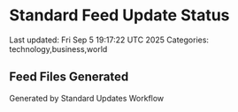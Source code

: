 # Standard Feed Update Status
Last updated: Fri Sep  5 19:17:22 UTC 2025
Categories: technology,business,world

## Feed Files Generated

Generated by Standard Updates Workflow
